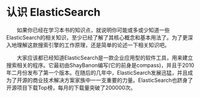 # 认识 ElasticSearch
<div style="text-indent:2em;">
<p>如果你已经在学习本书的知识点，就说明你可能或多或少知道一些ElasticSearch的相关知识，至少已经了解了其核心概念和基本用法了。为了更深入地理解这款搜索引擎的工作原理，还是简单的论述一下相关知识吧。</p>
<p>大家应该都已经知道ElasticSearch是一款企业应用型的软件工具，用来建立搜索相关的程序。它最初由ShayBanon编写(它的前身是compass)，并且于2010年二月份发布了第一个版本。在随后的几年中，ElasticSearch发展迅猛，并且成为了开源的商业技术解决方案家族中一一支重要的力量。ElasticSearch也跻身了开源项目下载Top榜，每月的下载量突破了200000次。</p>
</div>


